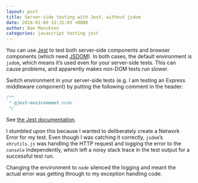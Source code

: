```yaml
---
layout: post
title: Server-side testing with Jest, without jsdom
date: 2019-01-09 12:31:03 +0000
author: Dan Munckton
categories: javascript testing jest
---
```


You can use [Jest](https://jestjs.io) to test both server-side components and browser components (which need [JSDOM](https://github.com/jsdom/jsdom)). In both cases, the default environment is `jsdom`, which means it’s used even for your server-side tests. This can cause problems, and apparently makes non-DOM tests run slower.

Switch environment in your server-side tests (e.g. I am testing an Express middleware component) by putting the following comment in the header:

```javascript
/**
 * @jest-environment node
 */
 ```

 See [the Jest documentation](https://jestjs.io/docs/en/configuration.html#testenvironment-string).

I stumbled upon this because I wanted to deliberately create a Network Error for my test. Even though I was catching it correctly, `jsdom`’s `xhrutils.js` was handling the HTTP request and logging the error to the `console` independently, which left a noisy stack trace in the test output for a successful test run.

Changing the environment to `node` silenced the logging and meant the actual error was getting through to my exception handling code.
